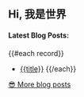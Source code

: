<h2>Hi, 我是世界</h2>

<h4> Latest Blog Posts: </h4>

{{#each record}}
  - [{{title}}](https://yuque.com/{{@root.namespace}}/{{slug}})
{{/each}}

<p><a href="https://www.yuque.com/chenzesam">😎 More blog posts</a></p>
